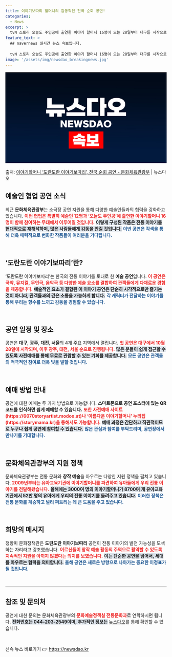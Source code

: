 ```yaml
---
title: 이야기보따리 할머니의 감동적인 전국 순회 공연!
categories:
  - News
excerpt: >
  tvN 스토리 오늘도 주인공에 출연한 이야기 할머니 16명이 오는 28일부터 대구를 시작으로 전국 주요 도시…
feature_text: >
  ## navernews 실시간 뉴스 속보입니다.

  tvN 스토리 오늘도 주인공에 출연한 이야기 할머니 16명이 오는 28일부터 대구를 시작으로 전국 주요 도시…
image: '/assets/img/newsdao_breakingnews.jpg'
---
```


![뉴스다오 속보](/assets/img/newsdao_breakingnews.jpg)

<p>출처: <a href="https://newsdao.kr/2335" rel="dofollow">이야기할머니 ‘도란도란 이야기보따리’, 전국 순회 공연 - 문화체육관광부</a> | 뉴스다오</p>

<h2 data-ke-size="size26">예술인 협업 공연 소식</h2>

<p data-ke-size="size16">최근 <b>문화체육관광부</b>는 소극장 공연 지원을 통해 다양한 예술인들과의 협력을 강화하고 있습니다. <b><span style="color: #ee2323;">이번 협업은 특별히 예술인 12명과 ‘오늘도 주인공’에 출연한 이야기할머니 16명이 함께 참여하는 무대에서 이루어질 것입니다.</span></b> <b><span style="background-color: #21538527;">이렇게 구성된 작품은 전통 이야기를 현대적으로 재해석하며, 많은 사람들에게 감동을 안길 것입니다.</span></b> <b><span style="color: #1a5490;">이번 공연은 각색을 통해 더욱 매력적으로 변화한 작품들이 여러분을 기다립니다.</span></b></p>

<p data-ke-size="size16">&nbsp;</p>

<h2 data-ke-size="size26">‘도란도란 이야기보따리’란?</h2>

<p data-ke-size="size16">‘도란도란 이야기보따리’는 한국의 전통 이야기를 토대로 한 <b>예술 공연</b>입니다. <b><span style="color: #ee2323;">이 공연은 국악, 뮤지컬, 무언극, 음악극 등 다양한 예술 요소를 결합하여 관객들에게 다채로운 경험을 제공합니다.</span></b> <b><span style="background-color: #21538527;">예술적인 요소가 결합된 이 이야기 공연은 단순히 시각적으로만 즐기는 것이 아니라, 관객들과의 깊은 소통을 가능하게 합니다.</span></b> <b><span style="color: #1a5490;">각 캐릭터가 전달하는 이야기를 통해 우리는 향수를 느끼고 감동을 경험할 수 있습니다.</span></b></p>

<p data-ke-size="size16">&nbsp;</p>

<h2 data-ke-size="size26">공연 일정 및 장소</h2>

<p data-ke-size="size16">공연은 <b>대구</b>, <b>광주</b>, <b>대전</b>, <b>서울</b>의 4개 주요 지역에서 열립니다. <b><span style="color: #ee2323;">첫 공연은 대구에서 10월 28일에 시작되며, 이후 광주, 대전, 서울 순으로 진행됩니다.</span></b> <b><span style="background-color: #21538527;">많은 분들이 쉽게 접근할 수 있도록 사전예매를 통해 무료로 관람할 수 있는 기회를 제공합니다.</span></b> <b><span style="color: #1a5490;">모든 공연은 관객들의 적극적인 참여로 더욱 빛을 발할 것입니다.</span></b></p>

<p data-ke-size="size16">&nbsp;</p>

<h2 data-ke-size="size26">예매 방법 안내</h2>

<p data-ke-size="size16">공연에 대한 예매는 두 가지 방법으로 가능합니다. <b>스마트폰으로 공연 포스터에 있는 QR코드를 인식하면 쉽게 예매할 수 있습니다.</b> <b><span style="color: #ee2323;">또한 사전예매 사이트(https://6070storyartist.modoo.at)나 ‘아름다운 이야기할머니’ 누리집(https://storymama.kr)을 통해서도 가능합니다.</span></b> <b><span style="background-color: #21538527;">예매 과정은 간단하고 직관적이므로 누구나 쉽게 공연에 참여할 수 있습니다.</span></b> <b><span style="color: #1a5490;">많은 관심과 참여를 부탁드리며, 공연장에서 만나기를 기대합니다.</span></b></p>

<p data-ke-size="size16">&nbsp;</p>

<h2 data-ke-size="size26">문화체육관광부의 지원 정책</h2>

<p data-ke-size="size16">문화체육관광부는 전통 문화와 <b>창작 예술</b>을 아우르는 다양한 지원 정책을 펼치고 있습니다. <b><span style="color: #ee2323;">2009년부터는 유아교육기관에 이야기할머니를 파견하여 유아들에게 우리 전통 이야기를 전달해왔습니다.</span></b> <b><span style="background-color: #21538527;">올해에는 3000여 명의 이야기할머니가 8700여 개 유아교육기관에서 52만 명의 유아에게 우리의 전통 이야기를 들려주고 있습니다.</span></b> <b><span style="color: #1a5490;">이러한 정책은 전통 문화를 계승하고 널리 퍼트리는 데 큰 도움을 주고 있습니다.</span></b></p>

<p data-ke-size="size16">&nbsp;</p>

<h2 data-ke-size="size26">희망의 메시지</h2>

<p data-ke-size="size16">정향미 문화정책관은 <b>도란도란 이야기보따리</b> 공연이 전통 이야기의 발전 가능성을 모색하는 자리라고 강조했습니다. <b><span style="color: #ee2323;">어르신들이 창작 예술 활동의 주역으로 활약할 수 있도록 지속적인 지원을 아끼지 않겠다는 의지를 보였습니다.</span></b> <b><span style="background-color: #21538527;">이는 단순한 공연을 넘어서, 세대를 아우르는 협력을 의미합니다.</span></b> <b><span style="color: #1a5490;">올해 공연은 새로운 방향으로 나아가는 중요한 이정표가 될 것입니다.</span></b></p>

<p data-ke-size="size16">&nbsp;</p>

<hr style="height:3px; border:none; background-color:#ccc;">

<h2 data-ke-size="size26">참조 및 문의처</h2>

<p data-ke-size="size16">공연에 대한 문의는 문화체육관광부의 <b><span style="color: #ee2323;">문화예술정책실 전통문화과</span></b>로 연락하시면 됩니다. <b><span style="background-color: #21538527;">전화번호는 044-203-2549이며, 추가적인 정보는</span></b> <a href="https://newsdao.kr/2335" title="뉴스다오 기사">뉴스다오</a>를 통해 확인할 수 있습니다.</p>

<p data-ke-size="size16">&nbsp;</p> 

신속 뉴스 바로가기 👉 <a href="https://newsdao.kr" rel="dofollow">https://newsdao.kr</a>


